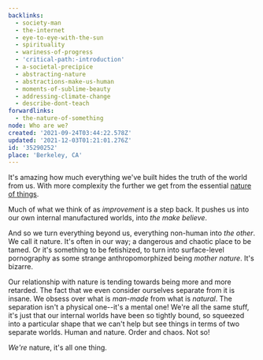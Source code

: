 ```yaml
---
backlinks:
  - society-man
  - the-internet
  - eye-to-eye-with-the-sun
  - spirituality
  - wariness-of-progress
  - 'critical-path:-introduction'
  - a-societal-precipice
  - abstracting-nature
  - abstractions-make-us-human
  - moments-of-sublime-beauty
  - addressing-climate-change
  - describe-dont-teach
forwardlinks:
  - the-nature-of-something
node: Who are we?
created: '2021-09-24T03:44:22.578Z'
updated: '2021-12-03T01:21:01.276Z'
id: '35290252'
place: 'Berkeley, CA'
---
```

It's amazing how much everything we've built hides the truth of the world from us. With more complexity the further we get from the essential [nature of things](the-nature-of-something.md). 

Much of what we think of as *improvement* is a step back. It pushes us into our own internal manufactured worlds, into *the make believe*. 

And so we turn everything beyond us, everything non-human into *the other*. We call it nature. It's often in our way; a dangerous and chaotic place to be tamed. Or it's something to be fetishized, to turn into surface-level pornography as some strange anthropomorphized being *mother nature*. It's bizarre. 

Our relationship with nature is tending towards being more and more retarded. The fact that we even consider ourselves separate from it is insane. We obsess over what is *man-made* from what is *natural*. The separation isn't a physical one--it's a mental one! We're all the same stuff, it's just that our internal worlds have been so tightly bound, so squeezed into a particular shape that we can't help but see things in terms of two separate worlds. Human and nature. Order and chaos. Not so!

*We're* nature, it's all one thing.
